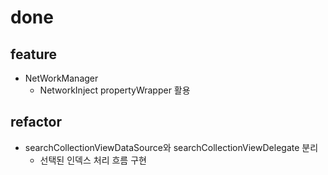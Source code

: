 # done

## feature

- NetWorkManager
  - NetworkInject propertyWrapper 활용

## refactor

- searchCollectionViewDataSource와 searchCollectionViewDelegate 분리
  -  선택된 인덱스 처리 흐름 구현